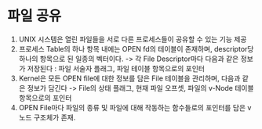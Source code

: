 파일 공유
=========
1. UNIX 시스템은 열린 파일들을 서로 다른 프로세스들이 공유할 수 있는 기능 제공
2. 프로세스 Table의 하나 항목 내에는 OPEN fd의 테이블이 존재하며, descriptor당 하나의 항목으로 된 일종의 벡터이다.
   -> 각 File Descriptor마다 다음과 같은 정보가 저장된다 : 파일 서술자 플래그, 파일 테이블 항목으로의 포인터
3. Kernel은 모든 OPEN file에 대한 정보를 담은 File 테이블을 관리하며, 다음과 같은 정보가 담긴다
   -> File의 상태 플래그, 현재 파일 오프셋, 파일의 v-Node 테이블 항목으로의 포인터
4. OPEN File마다 파일의 종류 및 파일에 대해 작동하는 함수들로의 포인터를 담은 v노드 구조체가 존재.
